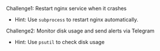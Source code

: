 Challenge1: Restart nginx service when it crashes
- Hint: Use `subprocess` to restart nginx automatically.

Challenge2: Monitor disk usage and send alerts via Telegram
- Hint: Use `psutil` to check disk usage